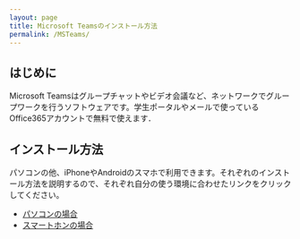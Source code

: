 ```yaml
---
layout: page
title: Microsoft Teamsのインストール方法
permalink: /MSTeams/
---
```

## はじめに
Microsoft Teamsはグループチャットやビデオ会議など、ネットワークでグループワークを行うソフトウェアです。学生ポータルやメールで使っているOffice365アカウントで無料で使えます．

## インストール方法
パソコンの他、iPhoneやAndroidのスマホで利用できます。それぞれのインストール方法を説明するので、それぞれ自分の使う環境に合わせたリンクをクリックしてください。
- [パソコンの場合](/MSTeams/PC.html)
- [スマートホンの場合](/MSTeams/Phone.html)

